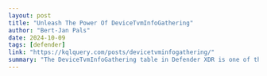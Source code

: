 ```yaml
---
layout: post
title: "Unleash The Power Of DeviceTvmInfoGathering"
author: "Bert-Jan Pals"
date: 2024-10-09
tags: [defender]
link: "https://kqlquery.com/posts/devicetvminfogathering/"
summary: "The DeviceTvmInfoGathering table in Defender XDR is one of the understudied tables of Defender For Endpoint. With only the small amount of four listings from Alex Verboon on kqlsearch.com before re..."
---
```

